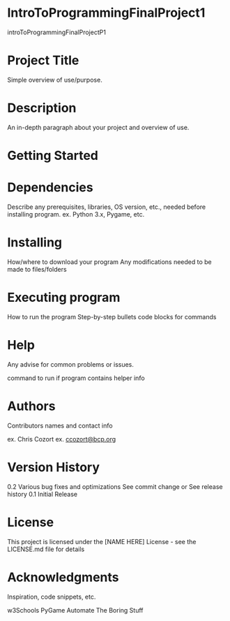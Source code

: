 # IntroToProgrammingFinalProject1
introToProgrammingFinalProjectP1
# Project Title
Simple overview of use/purpose.

# Description
An in-depth paragraph about your project and overview of use.

# Getting Started
# Dependencies
Describe any prerequisites, libraries, OS version, etc., needed before installing program.
ex. Python 3.x, Pygame, etc.
# Installing
How/where to download your program
Any modifications needed to be made to files/folders
# Executing program
How to run the program
Step-by-step bullets
code blocks for commands
# Help
Any advise for common problems or issues.

command to run if program contains helper info
# Authors
Contributors names and contact info

ex. Chris Cozort
ex. ccozort@bcp.org

# Version History
0.2
Various bug fixes and optimizations
See commit change or See release history
0.1
Initial Release
# License
This project is licensed under the [NAME HERE] License - see the LICENSE.md file for details

# Acknowledgments
Inspiration, code snippets, etc.

w3Schools
PyGame
Automate The Boring Stuff
